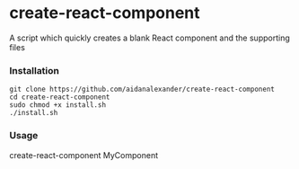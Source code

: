 # create-react-component

A script which quickly creates a blank React component and the supporting files

### Installation

```shell
git clone https://github.com/aidanalexander/create-react-component
cd create-react-component
sudo chmod +x install.sh
./install.sh
```

### Usage

create-react-component MyComponent
